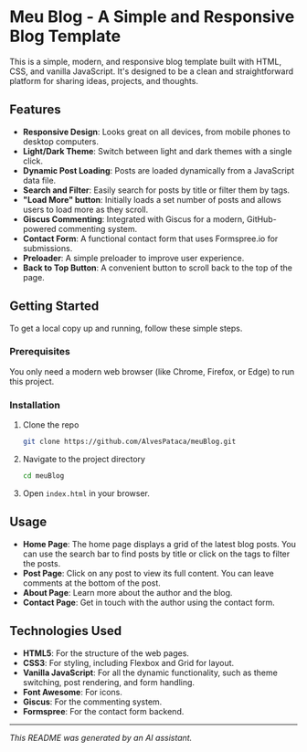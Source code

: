 # Meu Blog - A Simple and Responsive Blog Template

This is a simple, modern, and responsive blog template built with HTML, CSS, and vanilla JavaScript. It's designed to be a clean and straightforward platform for sharing ideas, projects, and thoughts.

## Features

-   **Responsive Design**: Looks great on all devices, from mobile phones to desktop computers.
-   **Light/Dark Theme**: Switch between light and dark themes with a single click.
-   **Dynamic Post Loading**: Posts are loaded dynamically from a JavaScript data file.
-   **Search and Filter**: Easily search for posts by title or filter them by tags.
-   **"Load More" button**: Initially loads a set number of posts and allows users to load more as they scroll.
-   **Giscus Commenting**: Integrated with Giscus for a modern, GitHub-powered commenting system.
-   **Contact Form**: A functional contact form that uses Formspree.io for submissions.
-   **Preloader**: A simple preloader to improve user experience.
-   **Back to Top Button**: A convenient button to scroll back to the top of the page.

## Getting Started

To get a local copy up and running, follow these simple steps.

### Prerequisites

You only need a modern web browser (like Chrome, Firefox, or Edge) to run this project.

### Installation

1.  Clone the repo
    ```sh
    git clone https://github.com/AlvesPataca/meuBlog.git
    ```
2.  Navigate to the project directory
    ```sh
    cd meuBlog
    ```
3.  Open `index.html` in your browser.

## Usage

-   **Home Page**: The home page displays a grid of the latest blog posts. You can use the search bar to find posts by title or click on the tags to filter the posts.
-   **Post Page**: Click on any post to view its full content. You can leave comments at the bottom of the post.
-   **About Page**: Learn more about the author and the blog.
-   **Contact Page**: Get in touch with the author using the contact form.

## Technologies Used

-   **HTML5**: For the structure of the web pages.
-   **CSS3**: For styling, including Flexbox and Grid for layout.
-   **Vanilla JavaScript**: For all the dynamic functionality, such as theme switching, post rendering, and form handling.
-   **Font Awesome**: For icons.
-   **Giscus**: For the commenting system.
-   **Formspree**: For the contact form backend.

---

_This README was generated by an AI assistant._
